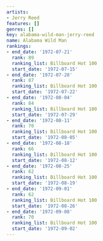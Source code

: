 ```yaml
---
artists:
- Jerry Reed
features: []
genres: []
key: alabama-wild-man-jerry-reed
name: Alabama Wild Man
rankings:
- end_date: '1972-07-21'
  rank: 89
  ranking_list: Billboard Hot 100
  start_date: '1972-07-15'
- end_date: '1972-07-28'
  rank: 87
  ranking_list: Billboard Hot 100
  start_date: '1972-07-22'
- end_date: '1972-08-04'
  rank: 84
  ranking_list: Billboard Hot 100
  start_date: '1972-07-29'
- end_date: '1972-08-11'
  rank: 70
  ranking_list: Billboard Hot 100
  start_date: '1972-08-05'
- end_date: '1972-08-18'
  rank: 66
  ranking_list: Billboard Hot 100
  start_date: '1972-08-12'
- end_date: '1972-08-25'
  rank: 62
  ranking_list: Billboard Hot 100
  start_date: '1972-08-19'
- end_date: '1972-09-01'
  rank: 62
  ranking_list: Billboard Hot 100
  start_date: '1972-08-26'
- end_date: '1972-09-08'
  rank: 70
  ranking_list: Billboard Hot 100
  start_date: '1972-09-02'
---
```


